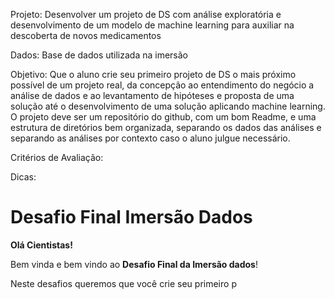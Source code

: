 Projeto: Desenvolver um projeto de DS com análise exploratória e desenvolvimento de um modelo de machine learning para auxiliar na descoberta de novos medicamentos

Dados: Base de dados utilizada na imersão

Objetivo: Que o aluno crie seu primeiro projeto de DS o mais próximo possível de um projeto real, da concepção ao entendimento do negócio a análise de dados e ao levantamento de hipóteses e proposta de uma solução até o desenvolvimento de uma solução aplicando machine learning. O projeto deve ser um repositório do github, com um bom Readme, e uma estrutura de diretórios bem organizada, separando os dados das análises e separando as análises por contexto caso o aluno julgue necessário. 

Critérios de Avaliação:


Dicas:



# Desafio Final Imersão Dados

**Olá Cientistas!**

Bem vinda e bem vindo ao **Desafio Final da Imersão dados**!

Neste desafios queremos que você crie seu primeiro p
